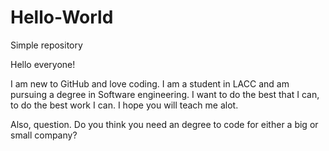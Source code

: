 # Hello-World
Simple repository


Hello everyone!

I am new to GitHub and love coding. I am a student in LACC and am pursuing a degree in Software engineering. I want to do the best that I can, to do the best work I can. I hope you will teach me alot.

Also, question. Do you think you need an degree to code for either a big or small company?
